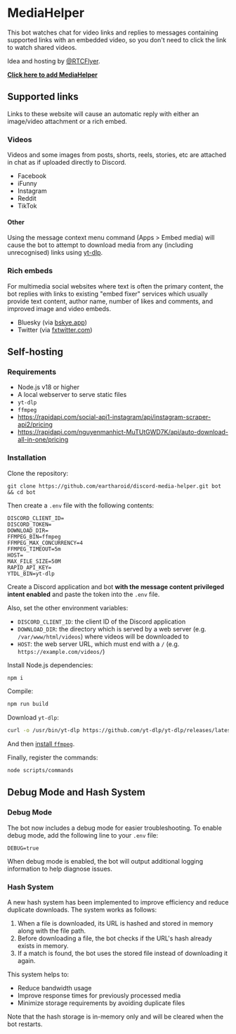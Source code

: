 # MediaHelper

This bot watches chat for video links and replies to messages containing supported links with an embedded video,
so you don't need to click the link to watch shared videos.

Idea and hosting by [@RTCFlyer](https://github.com/RTCFlyer).

[**Click here to add MediaHelper**](https://discord.com/oauth2/authorize?client_id=1026547091121655808&permissions=274878032960&scope=bot%20applications.commands)

## Supported links

Links to these website will cause an automatic reply with either an image/video attachment or a rich embed.

### Videos

Videos and some images from posts, shorts, reels, stories, etc are attached in chat as if uploaded directly to Discord.

- Facebook
- iFunny
- Instagram
- Reddit
- TikTok

#### Other

Using the message context menu command (Apps > Embed media)
will cause the bot to attempt to download media from any (including unrecognised) links using [yt-dlp](https://github.com/yt-dlp/yt-dlp).

### Rich embeds

For multimedia social websites where text is often the primary content,
the bot replies with links to existing "embed fixer" services which
usually provide text content, author name, number of likes and comments, and improved image and video embeds.

- Bluesky (via [bskye.app](https://bskye.app))
- Twitter (via [fxtwitter.com](https://fxtwitter.com))


## Self-hosting

### Requirements

- Node.js v18 or higher
- A local webserver to serve static files
- `yt-dlp`
- `ffmpeg`
- https://rapidapi.com/social-api1-instagram/api/instagram-scraper-api2/pricing
- https://rapidapi.com/nguyenmanhict-MuTUtGWD7K/api/auto-download-all-in-one/pricing

### Installation

Clone the repository:
```
git clone https://github.com/eartharoid/discord-media-helper.git bot && cd bot
```

Then create a `.env` file with the following contents:
```
DISCORD_CLIENT_ID=
DISCORD_TOKEN=
DOWNLOAD_DIR=
FFMPEG_BIN=ffmpeg
FFMPEG_MAX_CONCURRENCY=4
FFMPEG_TIMEOUT=5m
HOST=
MAX_FILE_SIZE=50M
RAPID_API_KEY=
YTDL_BIN=yt-dlp
```

Create a Discord application and bot **with the message content privileged intent enabled** and paste the token into the `.env` file.

Also, set the other environment variables:

- `DISCORD_CLIENT_ID`: the client ID of the Discord application
- `DOWNLOAD_DIR`: the directory which is served by a web server (e.g. `/var/www/html/videos`) where videos will be downloaded to
- `HOST`: the web server URL, which must end with a `/` (e.g. `https://example.com/videos/`)

Install Node.js dependencies:
```bash
npm i
```
Compile:
```bash
npm run build
```


Download `yt-dlp`:
```bash
curl -o /usr/bin/yt-dlp https://github.com/yt-dlp/yt-dlp/releases/latest/download/yt-dlp
```

And then [install `ffmpeg`](https://www.ffmpeg.org/download.html).

Finally, register the commands:
```bash
node scripts/commands
```

## Debug Mode and Hash System

### Debug Mode

The bot now includes a debug mode for easier troubleshooting. To enable debug mode, add the following line to your `.env` file:

```
DEBUG=true
```

When debug mode is enabled, the bot will output additional logging information to help diagnose issues.

### Hash System

A new hash system has been implemented to improve efficiency and reduce duplicate downloads. The system works as follows:

1. When a file is downloaded, its URL is hashed and stored in memory along with the file path.
2. Before downloading a file, the bot checks if the URL's hash already exists in memory.
3. If a match is found, the bot uses the stored file instead of downloading it again.

This system helps to:
- Reduce bandwidth usage
- Improve response times for previously processed media
- Minimize storage requirements by avoiding duplicate files

Note that the hash storage is in-memory only and will be cleared when the bot restarts.